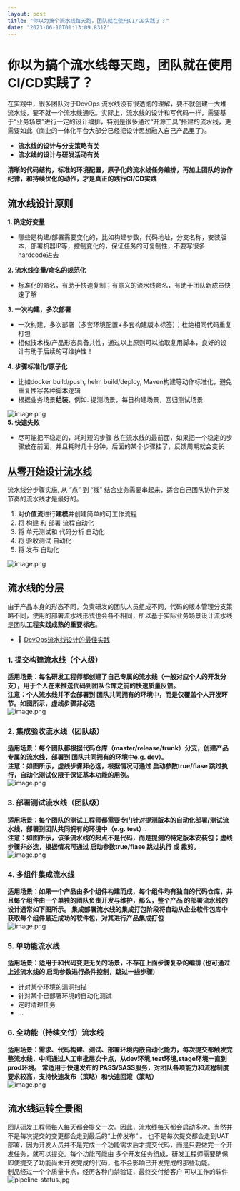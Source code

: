 ```yaml
---
layout: post
title: "你以为搞个流水线每天跑，团队就在使用CI/CD实践了？"
date: "2023-06-10T01:13:09.831Z"
---
```

你以为搞个流水线每天跑，团队就在使用CI/CD实践了？
===========================

在实践中，很多团队对于DevOps 流水线没有很透彻的理解，要不就创建一大堆流水线，要不就一个流水线通吃。实际上，流水线的设计和写代码一样，需要基于“业务场景”进行一定的设计编排，特别是很多通过“开源工具”搭建的流水线，更需要如此（商业的一体化平台大部分已经把设计思想融入自己产品里了）。

*   **流水线的设计与分支策略有关**
*   **流水线的设计与研发活动有关**

**清晰的代码结构，标准的环境配置，原子化的流水线任务编排，再加上团队的协作纪律，和持续优化的动作，才是真正的践行CI/CD实践**  

流水线设计原则
-------

**1\. 确定好变量**

*   哪些是构建/部署需要变化的，比如构建参数，代码地址，分支名称，安装版本，部署机器IP等，控制变化的，保证任务的可复制性，不要写很多hardcode进去

**2\. 流水线变量/命名的规范化**

*   标准化的命名，有助于快速复制；有意义的流水线命名，有助于团队新成员快速了解

**3\. 一次构建，多次部署**

*   一次构建，多次部署（多套环境配置+多套构建版本标签）；杜绝相同代码重复打包
*   相似技术栈/产品形态具备共性，通过以上原则可以抽取复用脚本，良好的设计有助于后续的可维护性！

**4\. 步骤标准化/原子化**

*   比如docker build/push, helm build/deploy, Maven构建等动作标准化，避免重复性写各种脚本逻辑
*   根据业务场景**组装**，例如. 提测场景，每日构建场景，回归测试场景

![image.png](https://img2023.cnblogs.com/blog/108082/202306/108082-20230609213823029-1293569208.png)  
**5\. 快速失败**

*   尽可能把不稳定的，耗时短的步骤 放在流水线的最前面，如果把一个稳定的步骤放在前面，并且耗时几十分钟，后面的某个步骤挂了，反馈周期就会变长  
    

[从零开始设计流水线](http://localhost:3000/#/Rules/Pipeline?id=%e4%bb%8e%e9%9b%b6%e5%bc%80%e5%a7%8b%e8%ae%be%e8%ae%a1%e6%b5%81%e6%b0%b4%e7%ba%bf)
----------------------------------------------------------------------------------------------------------------------------------------

流水线分步骤实施, 从 “点” 到 “线” 结合业务需要串起来，适合自己团队协作开发节奏的流水线才是最好的。

1.  对**价值流**进行**建模**并创建简单的可工作流程
2.  将 构建 和 部署 流程自动化
3.  将 单元测试和 代码分析 自动化
4.  将 验收测试 自动化
5.  将 发布 自动化

![image.png](https://img2023.cnblogs.com/blog/108082/202306/108082-20230609213822908-504479600.png)  

流水线的分层
------

由于产品本身的形态不同，负责研发的团队人员组成不同，代码的版本管理分支策略不同，使用的部署流水线形式也会各不相同，所以基于实际业务场景设计流水线是团队**工程实践成熟的重要标志**。

*   🔗 [DevOps流水线设计的最佳实践](https://mp.weixin.qq.com/s/I3mf-3Ds37MvjcRbIO3M5A)  
    

### 1\. 提交构建流水线（个人级）

**适用场景：每名研发工程师都创建了自己专属的流水线（一般对应个人的开发分支），用于个人在未推送代码到团队仓库之前的快速质量反馈。  
注意：个人流水线并不会部署到 团队共同拥有的环境中，而是仅覆盖个人开发环节。如图所示，虚线步骤非必选**  
![image.png](https://img2023.cnblogs.com/blog/108082/202306/108082-20230609213822886-2070128576.png)  

### 2\. 集成验收流水线（团队级）

**适用场景：每个团队都根据代码仓库（master/release/trunk）分支，创建产品专属的流水线，部署到 团队共同拥有的环境中e.g. dev）。  
注意：如图所示，虚线步骤非必选，根据情况可通过 启动参数true/flase 跳过执行，自动化测试仅限于保证基本功能的用例。**  
![image.png](https://img2023.cnblogs.com/blog/108082/202306/108082-20230609213822847-1736294882.png)  

### 3\. 部署测试流水线（团队级）

**适用场景：每个团队的测试工程师都需要专门针对提测版本的自动化部署/测试流水线，部署到团队共同拥有的环境中（e.g. test）.  
注意：如图所示，该条流水线的起点不是代码，而是提测的特定版本安装包；虚线步骤非必选，根据情况可通过 启动参数true/flase 跳过执行 或 裁剪。**  
![image.png](https://img2023.cnblogs.com/blog/108082/202306/108082-20230609213822787-1613573354.png)  

### 4\. 多组件集成流水线

**适用场景：如果一个产品由多个组件构建而成，每个组件均有独自的代码仓库，并且每个组件由一个单独的团队负责开发与维护，那么，整个产品 的部署流水线的设计通常如下图所示。 集成部署流水线的集成打包阶段将自动从企业软件包库中获取每个组件最近成功的软件包，对其进行产品集成打包**  
![image.png](https://img2023.cnblogs.com/blog/108082/202306/108082-20230609213822896-2097366914.png)  

### 5\. 单功能流水线

**适用场景：适用于和代码变更无关的场景，不存在上面步骤复杂的编排 (也可通过上述流水线的 启动参数进行条件控制，跳过一些步骤)**

*   针对某个环境的漏洞扫描
*   针对某个已部署环境的自动化测试
*   定时清理任务
*   ...  
    

### 6\. 全功能（持续交付）流水线

**适用场景：需求、代码构建、测试、部署环境内嵌自动化能力，每次提交都触发完整流水线，中间通过人工审批层次卡点，从dev环境,test环境,stage环境一直到 prod环境。 常适用于快速发布的 PASS/SASS服务，对团队各项能力和流程制度要求较高，支持快速发布（策略）和快速回滚（策略）**  
![image.png](https://img2023.cnblogs.com/blog/108082/202306/108082-20230609213823117-1706328486.png)  

流水线运转全景图
--------

团队研发工程师每人每天都会提交一次。因此，流水线每天都会启动多次。当然并不是每次提交的变更都会走到最后的“上传发布” 。 也不是每次提交都会走到UAT 部署，因为开发人员并不是完成一个功能需求后才提交代码，而是只要做完一个开发任务，就可以提交。每个功能可能由 多个开发任务组成，研发工程师需要确保即使提交了功能尚未开发完成的代码，也不会影响已开发完成的那些功能。  
制品经过一个个质量卡点，经历各种门禁验证，最终交付给客户 可以工作的软件  
![pipeline-status.jpg](https://img2023.cnblogs.com/blog/108082/202306/108082-20230609213823152-1970290057.jpg)